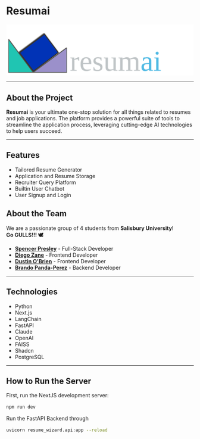# **Resumai**

![ResumAI Logo](./public/resumai.png)

---

## **About the Project**

**Resumai** is your ultimate one-stop solution for all things related to resumes and job applications. The platform provides a powerful suite of tools to streamline the application process, leveraging cutting-edge AI technologies to help users succeed.

---

## Features

- Tailored Resume Generator
- Application and Resume Storage
- Recruiter Query Platform
- Builtin User Chatbot
- User Signup and Login

## **About the Team**

We are a passionate group of 4 students from **Salisbury University**!  
**Go GULLS!!! 🕊️**

- **[Spencer Presley](https://github.com/SpencerPresley)** - Full-Stack Developer
- **[Diego Zane](https://github.com/cscx1)** - Frontend Developer
- **[Dustin O'Brien](https://github.com/Omniladder)** - Frontend Developer
- **[Brando Panda-Perez](https://github.com/Murcielago13)** - Backend Developer

---

## **Technologies**

- Python
- Next.js
- LangChain
- FastAPI
- Claude
- OpenAI
- FAISS
- Shadcn
- PostgreSQL

---

## **How to Run the Server**

First, run the NextJS development server:

```bash
npm run dev
```

Run the FastAPI Backend through

```bash
uvicorn resume_wizard.api:app --reload
```
